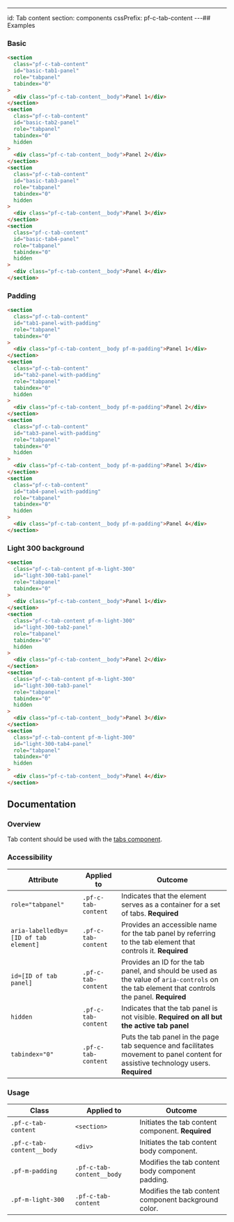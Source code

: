 ---
id: Tab content
section: components
cssPrefix: pf-c-tab-content
---## Examples

### Basic

```html
<section
  class="pf-c-tab-content"
  id="basic-tab1-panel"
  role="tabpanel"
  tabindex="0"
>
  <div class="pf-c-tab-content__body">Panel 1</div>
</section>
<section
  class="pf-c-tab-content"
  id="basic-tab2-panel"
  role="tabpanel"
  tabindex="0"
  hidden
>
  <div class="pf-c-tab-content__body">Panel 2</div>
</section>
<section
  class="pf-c-tab-content"
  id="basic-tab3-panel"
  role="tabpanel"
  tabindex="0"
  hidden
>
  <div class="pf-c-tab-content__body">Panel 3</div>
</section>
<section
  class="pf-c-tab-content"
  id="basic-tab4-panel"
  role="tabpanel"
  tabindex="0"
  hidden
>
  <div class="pf-c-tab-content__body">Panel 4</div>
</section>

```

### Padding

```html
<section
  class="pf-c-tab-content"
  id="tab1-panel-with-padding"
  role="tabpanel"
  tabindex="0"
>
  <div class="pf-c-tab-content__body pf-m-padding">Panel 1</div>
</section>
<section
  class="pf-c-tab-content"
  id="tab2-panel-with-padding"
  role="tabpanel"
  tabindex="0"
  hidden
>
  <div class="pf-c-tab-content__body pf-m-padding">Panel 2</div>
</section>
<section
  class="pf-c-tab-content"
  id="tab3-panel-with-padding"
  role="tabpanel"
  tabindex="0"
  hidden
>
  <div class="pf-c-tab-content__body pf-m-padding">Panel 3</div>
</section>
<section
  class="pf-c-tab-content"
  id="tab4-panel-with-padding"
  role="tabpanel"
  tabindex="0"
  hidden
>
  <div class="pf-c-tab-content__body pf-m-padding">Panel 4</div>
</section>

```

### Light 300 background

```html
<section
  class="pf-c-tab-content pf-m-light-300"
  id="light-300-tab1-panel"
  role="tabpanel"
  tabindex="0"
>
  <div class="pf-c-tab-content__body">Panel 1</div>
</section>
<section
  class="pf-c-tab-content pf-m-light-300"
  id="light-300-tab2-panel"
  role="tabpanel"
  tabindex="0"
  hidden
>
  <div class="pf-c-tab-content__body">Panel 2</div>
</section>
<section
  class="pf-c-tab-content pf-m-light-300"
  id="light-300-tab3-panel"
  role="tabpanel"
  tabindex="0"
  hidden
>
  <div class="pf-c-tab-content__body">Panel 3</div>
</section>
<section
  class="pf-c-tab-content pf-m-light-300"
  id="light-300-tab4-panel"
  role="tabpanel"
  tabindex="0"
  hidden
>
  <div class="pf-c-tab-content__body">Panel 4</div>
</section>

```

## Documentation

### Overview

Tab content should be used with the [tabs component](/components/tabs).

### Accessibility

| Attribute                             | Applied to          | Outcome                                                                                                                                        |
| ------------------------------------- | ------------------- | ---------------------------------------------------------------------------------------------------------------------------------------------- |
| `role="tabpanel"`                     | `.pf-c-tab-content` | Indicates that the element serves as a container for a set of tabs. **Required**                                                               |
| `aria-labelledby=[ID of tab element]` | `.pf-c-tab-content` | Provides an accessible name for the tab panel by referring to the tab element that controls it. **Required**                                   |
| `id=[ID of tab panel]`                | `.pf-c-tab-content` | Provides an ID for the tab panel, and should be used as the value of `aria-controls` on the tab element that controls the panel.  **Required** |
| `hidden`                              | `.pf-c-tab-content` | Indicates that the tab panel is not visible. **Required on all but the active tab panel**                                                      |
| `tabindex="0"`                        | `.pf-c-tab-content` | Puts the tab panel in the page tab sequence and facilitates movement to panel content for assistive technology users. **Required**             |

### Usage

| Class                     | Applied to                | Outcome                                              |
| ------------------------- | ------------------------- | ---------------------------------------------------- |
| `.pf-c-tab-content`       | `<section>`               | Initiates the tab content component. **Required**    |
| `.pf-c-tab-content__body` | `<div>`                   | Initiates the tab content body component.            |
| `.pf-m-padding`           | `.pf-c-tab-content__body` | Modifies the tab content body component padding.     |
| `.pf-m-light-300`         | `.pf-c-tab-content`       | Modifies the tab content component background color. |
